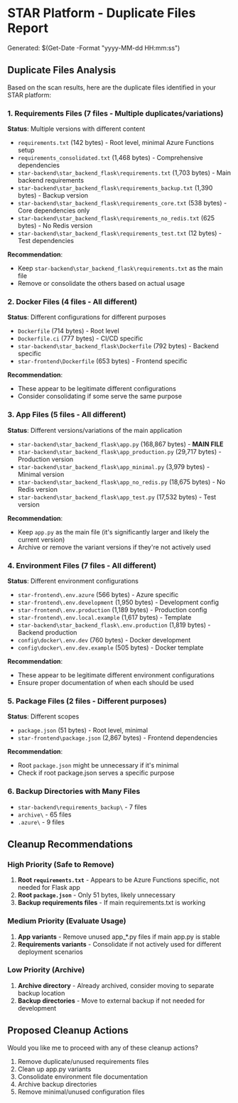 # STAR Platform - Duplicate Files Report
Generated: $(Get-Date -Format "yyyy-MM-dd HH:mm:ss")

## Duplicate Files Analysis

Based on the scan results, here are the duplicate files identified in your STAR platform:

### 1. Requirements Files (7 files - Multiple duplicates/variations)
**Status**: Multiple versions with different content
- `requirements.txt` (142 bytes) - Root level, minimal Azure Functions setup
- `requirements_consolidated.txt` (1,468 bytes) - Comprehensive dependencies 
- `star-backend\star_backend_flask\requirements.txt` (1,703 bytes) - Main backend requirements
- `star-backend\star_backend_flask\requirements_backup.txt` (1,390 bytes) - Backup version
- `star-backend\star_backend_flask\requirements_core.txt` (538 bytes) - Core dependencies only
- `star-backend\star_backend_flask\requirements_no_redis.txt` (625 bytes) - No Redis version
- `star-backend\star_backend_flask\requirements_test.txt` (12 bytes) - Test dependencies

**Recommendation**: 
- Keep `star-backend\star_backend_flask\requirements.txt` as the main file
- Remove or consolidate the others based on actual usage

### 2. Docker Files (4 files - All different)
**Status**: Different configurations for different purposes
- `Dockerfile` (714 bytes) - Root level
- `Dockerfile.ci` (777 bytes) - CI/CD specific
- `star-backend\star_backend_flask\Dockerfile` (792 bytes) - Backend specific  
- `star-frontend\Dockerfile` (653 bytes) - Frontend specific

**Recommendation**: 
- These appear to be legitimate different configurations
- Consider consolidating if some serve the same purpose

### 3. App Files (5 files - All different)
**Status**: Different versions/variations of the main application
- `star-backend\star_backend_flask\app.py` (168,867 bytes) - **MAIN FILE**
- `star-backend\star_backend_flask\app_production.py` (29,717 bytes) - Production version
- `star-backend\star_backend_flask\app_minimal.py` (3,979 bytes) - Minimal version
- `star-backend\star_backend_flask\app_no_redis.py` (18,675 bytes) - No Redis version
- `star-backend\star_backend_flask\app_test.py` (17,532 bytes) - Test version

**Recommendation**: 
- Keep `app.py` as the main file (it's significantly larger and likely the current version)
- Archive or remove the variant versions if they're not actively used

### 4. Environment Files (7 files - All different)
**Status**: Different environment configurations
- `star-frontend\.env.azure` (566 bytes) - Azure specific
- `star-frontend\.env.development` (1,950 bytes) - Development config
- `star-frontend\.env.production` (1,189 bytes) - Production config  
- `star-frontend\.env.local.example` (1,617 bytes) - Template
- `star-backend\star_backend_flask\.env.production` (1,819 bytes) - Backend production
- `config\docker\.env.dev` (760 bytes) - Docker development
- `config\docker\.env.dev.example` (505 bytes) - Docker template

**Recommendation**: 
- These appear to be legitimate different environment configurations
- Ensure proper documentation of when each should be used

### 5. Package Files (2 files - Different purposes)
**Status**: Different scopes
- `package.json` (51 bytes) - Root level, minimal
- `star-frontend\package.json` (2,867 bytes) - Frontend dependencies

**Recommendation**: 
- Root `package.json` might be unnecessary if it's minimal
- Check if root package.json serves a specific purpose

### 6. Backup Directories with Many Files
- `star-backend\requirements_backup\` - 7 files
- `archive\` - 65 files  
- `.azure\` - 9 files

## Cleanup Recommendations

### High Priority (Safe to Remove)
1. **Root `requirements.txt`** - Appears to be Azure Functions specific, not needed for Flask app
2. **Root `package.json`** - Only 51 bytes, likely unnecessary
3. **Backup requirements files** - If main requirements.txt is working

### Medium Priority (Evaluate Usage)
1. **App variants** - Remove unused app_*.py files if main app.py is stable
2. **Requirements variants** - Consolidate if not actively used for different deployment scenarios

### Low Priority (Archive)
1. **Archive directory** - Already archived, consider moving to separate backup location
2. **Backup directories** - Move to external backup if not needed for development

## Proposed Cleanup Actions

Would you like me to proceed with any of these cleanup actions?

1. Remove duplicate/unused requirements files
2. Clean up app.py variants  
3. Consolidate environment file documentation
4. Archive backup directories
5. Remove minimal/unused configuration files